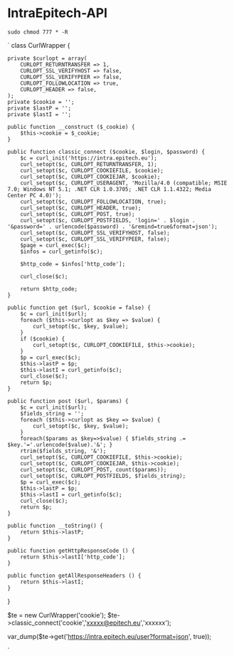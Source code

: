 # IntraEpitech-API

`sudo chmod 777 * -R`

`
class CurlWrapper {

    private $curlopt = array(
        CURLOPT_RETURNTRANSFER => 1,
        CURLOPT_SSL_VERIFYHOST => false,
        CURLOPT_SSL_VERIFYPEER => false,
        CURLOPT_FOLLOWLOCATION => true,
        CURLOPT_HEADER => false,
    );
    private $cookie = '';
    private $lastP = '';
    private $lastI = '';

    public function __construct ($_cookie) {
        $this->cookie = $_cookie;
    }

    public function classic_connect ($cookie, $login, $password) {
        $c = curl_init('https://intra.epitech.eu');
        curl_setopt($c, CURLOPT_RETURNTRANSFER, 1);
        curl_setopt($c, CURLOPT_COOKIEFILE, $cookie);
        curl_setopt($c, CURLOPT_COOKIEJAR, $cookie);
        curl_setopt($c, CURLOPT_USERAGENT, 'Mozilla/4.0 (compatible; MSIE 7.0; Windows NT 5.1; .NET CLR 1.0.3705; .NET CLR 1.1.4322; Media Center PC 4.0)');
        curl_setopt($c, CURLOPT_FOLLOWLOCATION, true);
        curl_setopt($c, CURLOPT_HEADER, true);
        curl_setopt($c, CURLOPT_POST, true);
        curl_setopt($c, CURLOPT_POSTFIELDS, 'login=' . $login . '&password=' . urlencode($password) . '&remind=true&format=json');
        curl_setopt($c, CURLOPT_SSL_VERIFYHOST, false);
        curl_setopt($c, CURLOPT_SSL_VERIFYPEER, false);
        $page = curl_exec($c);
        $infos = curl_getinfo($c);

        $http_code = $infos['http_code'];

        curl_close($c);

        return $http_code;
    }

    public function get ($url, $cookie = false) {
        $c = curl_init($url);
        foreach ($this->curlopt as $key => $value) {
            curl_setopt($c, $key, $value);
        }
        if ($cookie) {
            curl_setopt($c, CURLOPT_COOKIEFILE, $this->cookie);
        }
        $p = curl_exec($c);
        $this->lastP = $p;
        $this->lastI = curl_getinfo($c);
        curl_close($c);
        return $p;
    }

    public function post ($url, $params) {
        $c = curl_init($url);
        $fields_string = '';
        foreach ($this->curlopt as $key => $value) {
            curl_setopt($c, $key, $value);
        }
        foreach($params as $key=>$value) { $fields_string .= $key.'='.urlencode($value).'&'; }
        rtrim($fields_string, '&');
        curl_setopt($c, CURLOPT_COOKIEFILE, $this->cookie);
        curl_setopt($c, CURLOPT_COOKIEJAR, $this->cookie);
        curl_setopt($c, CURLOPT_POST, count($params));
        curl_setopt($c, CURLOPT_POSTFIELDS, $fields_string);
        $p = curl_exec($c);
        $this->lastP = $p;
        $this->lastI = curl_getinfo($c);
        curl_close($c);
        return $p;
    }

    public function __toString() {
        return $this->lastP;
    }

    public function getHttpResponseCode () {
        return $this->lastI['http_code'];
    }

    public function getAllResponseHeaders () {
        return $this->lastI;
    }
}


$te = new CurlWrapper('cookie');
$te->classic_connect('cookie','xxxxx@epitech.eu','xxxxxx');

var_dump($te->get('https://intra.epitech.eu/user?format=json', true));

`
